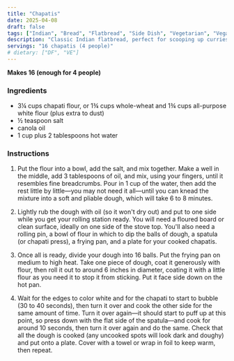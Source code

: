 ```yaml
---
title: "Chapatis"
date: 2025-04-08
draft: false
tags: ["Indian", "Bread", "Flatbread", "Side Dish", "Vegetarian", "Vegan", "Dairy-Free"]
description: "Classic Indian flatbread, perfect for scooping up curries and dals. Makes 16."
servings: "16 chapatis (4 people)"
# dietary: ["DF", "VE"]
---
```

**Makes 16 (enough for 4 people)**

### Ingredients
- 3¼ cups chapati flour, or 1¾ cups whole-wheat and 1¾ cups all-purpose white flour (plus extra to dust)
- ½ teaspoon salt
- canola oil
- 1 cup plus 2 tablespoons hot water

### Instructions
1. Put the flour into a bowl, add the salt, and mix together. Make a well in the middle, add 3 tablespoons of oil, and mix, using your fingers, until it resembles fine breadcrumbs. Pour in 1 cup of the water, then add the rest little by little—you may not need it all—until you can knead the mixture into a soft and pliable dough, which will take 6 to 8 minutes.

2. Lightly rub the dough with oil (so it won't dry out) and put to one side while you get your rolling station ready. You will need a floured board or clean surface, ideally on one side of the stove top. You'll also need a rolling pin, a bowl of flour in which to dip the balls of dough, a spatula (or chapati press), a frying pan, and a plate for your cooked chapatis.

3. Once all is ready, divide your dough into 16 balls. Put the frying pan on medium to high heat. Take one piece of dough, coat it generously with flour, then roll it out to around 6 inches in diameter, coating it with a little flour as you need it to stop it from sticking. Put it face side down on the hot pan.

4. Wait for the edges to color white and for the chapati to start to bubble (30 to 40 seconds), then turn it over and cook the other side for the same amount of time. Turn it over again—it should start to puff up at this point, so press down with the flat side of the spatula—and cook for around 10 seconds, then turn it over again and do the same. Check that all the dough is cooked (any uncooked spots will look dark and doughy) and put onto a plate. Cover with a towel or wrap in foil to keep warm, then repeat.
